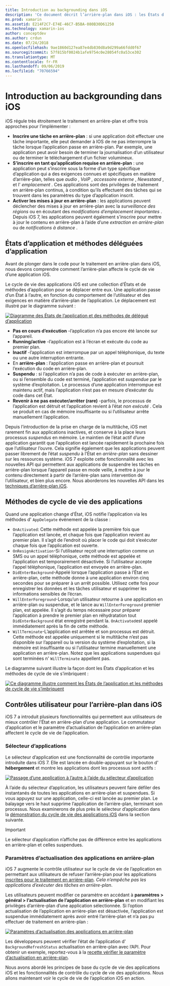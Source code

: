 ```yaml
---
title: Introduction au backgrounding dans iOS
description: 'Ce document décrit l’arrière-plan dans iOS : les États d’application, les méthodes de cycle de vie des applications et l’actualisation des applications en arrière-plan.'
ms.prod: xamarin
ms.assetid: E214F2C7-E74E-46C7-B5BA-080B30D61250
ms.technology: xamarin-ios
author: conceptdev
ms.author: crdun
ms.date: 07/24/2018
ms.openlocfilehash: 9ae1860d127ea87e4db830d8a9d299a66fdd0f67
ms.sourcegitcommit: 57f815bf0024b1afe9754c0e28054fc0a53ce302
ms.translationtype: MT
ms.contentlocale: fr-FR
ms.lasthandoff: 09/06/2019
ms.locfileid: "70766594"
---
```

# <a name="introduction-to-backgrounding-in-ios"></a>Introduction au backgrounding dans iOS

iOS régule très étroitement le traitement en arrière-plan et offre trois approches pour l’implémenter :

- **Inscrire une tâche en arrière-plan** : si une application doit effectuer une tâche importante, elle peut demander à IOS de ne pas interrompre la tâche lorsque l’application passe en arrière-plan. Par exemple, une application peut avoir besoin de terminer la journalisation d’un utilisateur ou de terminer le téléchargement d’un fichier volumineux.
- **S’inscrire en tant qu’application requise en arrière-plan** : une application peut s’inscrire sous la forme d’un type spécifique d’application qui a des exigences connues et spécifiques en matière d’arrière-plan, telles que *audio* , *VoIP* , *accessoire externe* , *Newsstand* , et l' *emplacement* . Ces applications sont des privilèges de traitement en arrière-plan continus, à condition qu’ils effectuent des tâches qui se trouvent dans les paramètres du type d’application inscrit.
- **Activer les mises à jour en arrière-plan** : les applications peuvent déclencher des mises à jour en arrière-plan avec la *surveillance des régions* ou en écoutant des *modifications d’emplacement importantes* . Depuis iOS 7, les applications peuvent également s’inscrire pour mettre à jour le contenu en arrière-plan à l’aide d’une *extraction en arrière-plan* ou de *notifications à distance* .

## <a name="application-states-and-application-delegate-methods"></a>États d’application et méthodes déléguées d’application

Avant de plonger dans le code pour le traitement en arrière-plan dans iOS, nous devons comprendre comment l’arrière-plan affecte le cycle de vie d’une application iOS.

Le cycle de vie des applications iOS est une collection d’États et de méthodes d’application pour se déplacer entre eux. Une application passe d’un État à l’autre, en fonction du comportement de l’utilisateur et des exigences en matière d’arrière-plan de l’application. Le déplacement est illustré par le diagramme suivant :

 [![](introduction-to-backgrounding-in-ios-images/applicationlifecycle-.png "Diagramme des États de l’application et des méthodes de délégué d’application")](introduction-to-backgrounding-in-ios-images/applicationlifecycle-.png#lightbox)

- **Pas en cours d’exécution** -l’application n’a pas encore été lancée sur l’appareil.
- **Running/active** -l’application est à l’écran et exécute du code au premier plan.
- **Inactif** -l’application est interrompue par un appel téléphonique, du texte ou une autre interruption entrante.
- En **arrière-plan** : l’application passe en arrière-plan et poursuit l’exécution du code en arrière-plan.
- **Suspendu** : si l’application n’a pas de code à exécuter en arrière-plan, ou si l’ensemble du code est terminé, l’application est *suspendue* par le système d’exploitation. Le processus d’une application interrompue est maintenu actif, mais l’application n’est pas en mesure d’exécuter du code dans cet État.
- **Revenir à ne pas exécuter/arrêter (rare)** -parfois, le processus de l’application est détruit et l’application revient à l’état *non exécuté* . Cela se produit en cas de mémoire insuffisante ou si l’utilisateur arrête manuellement l’application.

Depuis l’introduction de la prise en charge de la multitâche, iOS met rarement fin aux applications inactives, et conserve à la place leurs processus *suspendus* en mémoire. Le maintien de l’état actif d’une application garantit que l’application est lancée rapidement la prochaine fois que l’utilisateur l’ouvre. Cela signifie également que les applications peuvent passer librement de l’état *suspendu* à l’État en *arrière-plan* sans dessiner sur les ressources système. iOS 7 exploite cette fonctionnalité avec les nouvelles API qui permettent aux applications de suspendre les tâches en arrière-plan lorsque l’appareil passe en mode veille, à mettre à jour le contenu directement à partir de l’arrière-plan sans intervention de l’utilisateur, et bien plus encore. Nous aborderons les nouvelles API dans les [techniques d’arrière-plan iOS](~/ios/app-fundamentals/backgrounding/ios-backgrounding-techniques/index.md).

## <a name="application-lifecycle-methods"></a>Méthodes de cycle de vie des applications

Quand une application change d’État, iOS notifie l’application via les méthodes d' `AppDelegate` événement de la classe :

- `OnActivated`: Cette méthode est appelée la première fois que l’application est lancée, et chaque fois que l’application revient au premier plan. Il s’agit de l’endroit où placer le code qui doit s’exécuter chaque fois que l’application est ouverte.
- `OnResignActivation`-Si l’utilisateur reçoit une interruption comme un SMS ou un appel téléphonique, cette méthode est appelée et l’application est temporairement désactivée. Si l’utilisateur accepte l’appel téléphonique, l’application est envoyée en arrière-plan.
- `DidEnterBackground`-Appelé lorsque l’application passe à l’État en arrière-plan, cette méthode donne à une application environ cinq secondes pour se préparer à un arrêt possible. Utilisez cette fois pour enregistrer les données et les tâches utilisateur et supprimer les informations sensibles de l’écran.
- `WillEnterForeground`-Lorsqu’un utilisateur retourne à une application en arrière-plan ou suspendue, et le lance au `WillEnterForeground` premier plan, est appelée. Il s’agit du temps nécessaire pour préparer l’application à prendre le premier plan en réhydratation tout `DidEnterBackground` état enregistré pendant la.  `OnActivated`est appelé immédiatement après la fin de cette méthode.
- `WillTerminate`-L’application est arrêtée et son processus est détruit. Cette méthode est appelée uniquement si le multitâche n’est pas disponible sur l’appareil ou la version du système d’exploitation, si la mémoire est insuffisante ou si l’utilisateur termine manuellement une application en arrière-plan. Notez que les applications suspendues qui sont terminées n' `WillTerminate` appellent pas.

Le diagramme suivant illustre la façon dont les États d’application et les méthodes de cycle de vie s’imbriquent :

 [![](introduction-to-backgrounding-in-ios-images/image2.png "Ce diagramme illustre comment les États de l’application et les méthodes de cycle de vie s’imbriquent")](introduction-to-backgrounding-in-ios-images/image2.png#lightbox)

## <a name="user-controls-for-backgrounding-in-ios"></a>Contrôles utilisateur pour l’arrière-plan dans iOS

iOS 7 a introduit plusieurs fonctionnalités qui permettent aux utilisateurs de mieux contrôler l’État en arrière-plan d’une application. Le commutateur d’application et le paramètre d’actualisation de l’application en arrière-plan affectent le cycle de vie de l’application.

### <a name="app-switcher"></a>Sélecteur d’applications

Le sélecteur d’application est une fonctionnalité de contrôle importante introduite dans iOS 7. Elle est lancée en double-appuyant sur le bouton d' **hébergement** et montre les applications dont les processus sont actifs :

 [![](introduction-to-backgrounding-in-ios-images/app-switcher-.png "Passage d’une application à l’autre à l’aide du sélecteur d’application")](introduction-to-backgrounding-in-ios-images/app-switcher-.png#lightbox)

À l’aide du sélecteur d’application, les utilisateurs peuvent faire défiler des instantanés de toutes les applications en arrière-plan et suspendues. Si vous appuyez sur une application, celle-ci est lancée au premier plan. Le balayage vers le haut supprime l’application de l’arrière-plan, terminant son processus. Nous examinerons de plus près le sélecteur d’application dans la [démonstration du cycle de vie des applications iOS](~/ios/app-fundamentals/backgrounding/application-lifecycle-demo.md) dans la section suivante.

> [!IMPORTANT]
> Le sélecteur d’application n’affiche pas de différence entre les applications en arrière-plan et celles suspendues.

### <a name="background-app-refresh-settings"></a>Paramètres d’actualisation des applications en arrière-plan

iOS 7 augmente le contrôle utilisateur sur le cycle de vie de l’application en permettant aux utilisateurs de refuser l’arrière-plan pour les applications [inscrites pour le traitement en arrière-plan](~/ios/app-fundamentals/backgrounding/ios-backgrounding-techniques/registering-applications-to-run-in-background.md). *Cela n’empêche pas les applications d’exécuter des tâches en arrière-plan*.

Les utilisateurs peuvent modifier ce paramètre en accédant à **paramètres > général > l’actualisation de l’application en arrière-plan** et en modifiant les privilèges d’arrière-plan d’une application sélectionnée. Si l’option actualisation de l’application en arrière-plan est désactivée, l’application est suspendue immédiatement après avoir entré l’arrière-plan et n’a pas pu effectuer de traitement en arrière-plan :

 [![](introduction-to-backgrounding-in-ios-images/settings-.png "Paramètres d’actualisation des applications en arrière-plan")](introduction-to-backgrounding-in-ios-images/settings-.png#lightbox)

Les développeurs peuvent vérifier l’état de l’application d' `BackgroundRefreshStatus` actualisation en arrière-plan avec l’API. Pour obtenir un exemple, reportez-vous à la [recette vérifier le paramètre d’actualisation en arrière-plan](https://github.com/xamarin/recipes/tree/master/Recipes/ios/multitasking/check_background_refresh_setting).

Nous avons abordé les principes de base du cycle de vie des applications iOS et les fonctionnalités de contrôle du cycle de vie des applications. Nous allons maintenant voir le cycle de vie de l’application iOS en action.
